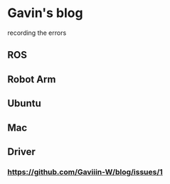 # Gavin's blog

recording the errors

## ROS

## Robot Arm

## Ubuntu

## Mac

## Driver

### https://github.com/Gaviiin-W/blog/issues/1
